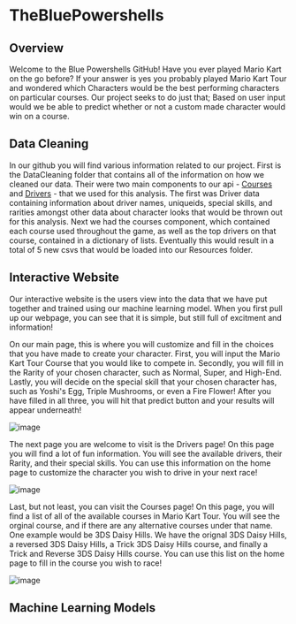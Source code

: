 # TheBluePowershells
## Overview
Welcome to the Blue Powershells GitHub! Have you ever played Mario Kart on the go before? If your answer is yes you probably played Mario Kart Tour and wondered which Characters would be the best performing characters on particular courses. Our project seeks to do just that; Based on user input would we be able to predict whether or not a custom made character would win on a course. 

## Data Cleaning
In our github you will find various information related to our project. First is the DataCleaning folder that contains all of the information on how we cleaned our data. Their were two main components to our api - [Courses](https://mario-kart-tour-api.herokuapp.com/api/v1/courses) and [Drivers](https://mario-kart-tour-api.herokuapp.com/api/v1/drivers) - that we used for this analysis. The first was Driver data containing information about driver names, uniqueids, special skills, and rarities amongst other data about character looks that would be thrown out for this analysis. Next we had the courses component, which contained each course used throughout the game, as well as the top drivers on that course, contained in a dictionary of lists. Eventually this would result in a total of 5 new csvs that would be loaded into our Resources folder.

## Interactive Website
Our interactive website is the users view into the data that we have put together and trained using our machine learning model. When you first pull up our webpage, you can see that it is simple, but still full of excitment and information! 

On our main page, this is where you will customize and fill in the choices that you have made to create your character. First, you will input the Mario Kart Tour Course that you would like to compete in. Secondly, you will fill in the Rarity of your chosen character, such as Normal, Super, and High-End. Lastly, you will decide on the special skill that your chosen character has, such as Yoshi's Egg, Triple Mushrooms, or even a Fire Flower! After you have filled in all three, you will hit that predict button and your results will appear underneath! 

![image](https://user-images.githubusercontent.com/96198468/171279061-890c0ba2-266d-4cb7-baf9-41ce29b14c40.png)

The next page you are welcome to visit is the Drivers page! On this page you will find a lot of fun information. You will see the available drivers, their Rarity, and their special skills. You can use this information on the home page to customize the character you wish to drive in your next race! 

![image](https://user-images.githubusercontent.com/96198468/171279327-437d8492-2f8f-47c7-a4c0-cb7b8473cafb.png)

Last, but not least, you can visit the Courses page! On this page,  you will find a list of all of the available courses in Mario Kart Tour. You will see the orginal course, and if there are any alternative courses under that name. One example would be 3DS Daisy Hills. We have the orignal 3DS Daisy Hills, a reversed 3DS Daisy Hills, a Trick 3DS Daisy Hills course, and finally a Trick and Reverse 3DS Daisy Hills course. You can use this list on the home page to fill in the course you wish to race! 

![image](https://user-images.githubusercontent.com/96198468/171280190-9a2665d6-ac72-42b6-a2d2-77aa0f65f2d5.png)

## Machine Learning Models



